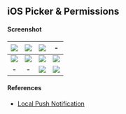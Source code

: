 ## iOS Picker & Permissions ##

#### Screenshot ####
| ![](https://i.imgur.com/2wheBt5.png) | ![](https://i.imgur.com/2nxwd8O.png) | ![](https://i.imgur.com/t73vPZl.png) | - |
| :---: | :---: | :---: | :---: |
| ![](https://images2.imgbox.com/94/46/XLgOC1V9_o.png) | ![](https://images2.imgbox.com/21/71/6ZYKjKeF_o.png) | ![](https://images2.imgbox.com/52/42/SGxpHtqY_o.png) | ![](https://i.imgur.com/QUNeZ66.png) |
| - | - | ![](https://i.imgur.com/HNJaa3E.png) | ![](https://images2.imgbox.com/72/aa/2sG6tNoI_o.png) |

#### References ####
- [Local Push Notification](https://www.youtube.com/watch?v=dxe86OWc2mI)